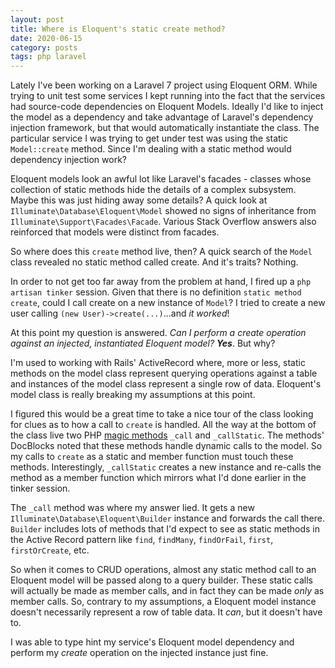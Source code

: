 ```yaml
---
layout: post
title: Where is Eloquent's static create method?
date: 2020-06-15
category: posts
tags: php laravel
---
```


Lately I've been working on a Laravel 7 project using Eloquent ORM. While trying to unit test some services I kept running into the fact that the services had source-code dependencies on Eloquent Models. Ideally I'd like to inject the model as a dependency and take advantage of Laravel's dependency injection framework, but that would automatically instantiate the class. The particular service I was trying to get under test was using the static `Model::create` method. Since I'm dealing with a static method would dependency injection work?

Eloquent models look an awful lot like Laravel's facades - classes whose collection of static methods hide the details of a complex subsystem. Maybe this was just hiding away some details? A quick look at `Illuminate\Database\Eloquent\Model` showed no signs of inheritance from `Illuminate\Support\Facades\Facade`. Various Stack Overflow answers also reinforced that models were distinct from facades.

So where does this `create` method live, then? A quick search of the `Model` class revealed no static method called create. And it's traits?  Nothing.

In order to not get too far away from the problem at hand, I fired up a  `php artisan tinker` session. Given that there is no definition `static method create`, could I call create on a new instance of `Model`? I tried to create a new user calling `(new User)->create(...)`...and _it worked_!

At this point my question is answered. _Can I perform a create operation against an injected, instantiated Eloquent model?_ **_Yes_**. But why?

I'm used to working with Rails' ActiveRecord where, more or less, static methods on the model class represent querying operations against a table and instances of the model class represent a single row of data. Eloquent's model class is really breaking my assumptions at this point.

I figured this would be a great time to take a nice tour of the class looking for clues as to how a call to `create` is handled. All the way at the bottom of the class live two PHP [magic methods](https://www.php.net/manual/en/language.oop5.magic.php) `_call` and `_callStatic`.  The methods' DocBlocks noted that these methods handle dynamic calls to the model. So my calls to `create` as a static and member function must touch these methods. Interestingly, `_callStatic` creates a new instance and re-calls the method as a member function which mirrors what I'd done earlier in the tinker session.

The `_call` method was where my answer lied. It gets a new `Illuminate\Database\Eloquent\Builder` instance and forwards the call there. `Builder` includes lots of methods that I'd expect to see as static methods in the Active Record pattern like `find`, `findMany`, `findOrFail`, `first`, `firstOrCreate`, etc.

So when it comes to CRUD operations, almost any static method call to an Eloquent model will be passed along to a query builder. These static calls will actually be made as member calls, and in fact they can be made _only_ as member calls. So, contrary to my assumptions, a Eloquent model instance doesn't necessarily represent a row of table data. It _can_, but it doesn't have to.

I was able to type hint my service's Eloquent model dependency and perform my _create_ operation on the injected instance just fine.